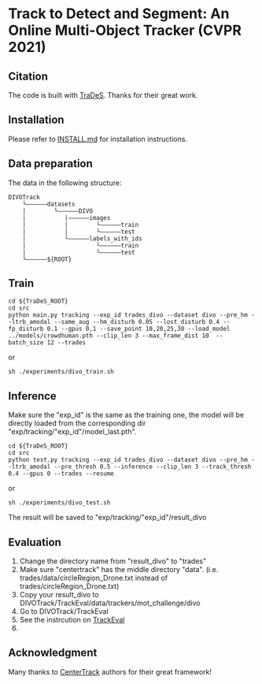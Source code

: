 # Track to Detect and Segment: An Online Multi-Object Tracker (CVPR 2021)

## Citation
The code is built with [TraDeS](https://github.com/JialianW/TraDeS). Thanks for their great work.

## Installation

Please refer to [INSTALL.md](https://github.com/shengyuhao/DIVOTrack/blob/main/Single_view_Tracking/TraDeS/readme/INSTALL.md) for installation instructions.

## Data preparation
The data in the following structure:
```
DIVOTrack
    └——————datasets
    |        └——————DIVO
    |           |——————images
    |           |        └——————train
    |           |        └——————test
    |           └——————labels_with_ids
    |                    └——————train
    |                    └——————test  
    └——————${ROOT}
```

## Train
```
cd ${TraDeS_ROOT}
cd src
python main.py tracking --exp_id trades_divo --dataset divo --pre_hm --ltrb_amodal --same_aug --hm_disturb 0.05 --lost_disturb 0.4 --fp_disturb 0.1 --gpus 0,1 --save_point 10,20,25,30 --load_model ../models/crowdhuman.pth --clip_len 3 --max_frame_dist 10  --batch_size 12 --trades
```
or

```
sh ./experiments/divo_train.sh
```
## Inference
Make sure the "exp_id" is the same as the training one, the model will be directly loaded from the corresponding dir "exp/tracking/"exp_id"/model_last.pth".
```
cd ${TraDeS_ROOT}
cd src
python test.py tracking --exp_id trades_divo --dataset divo --pre_hm --ltrb_amodal --pre_thresh 0.5 --inference --clip_len 3 --track_thresh 0.4 --gpus 0 --trades --resume
```
or
```
sh ./experiments/divo_test.sh
```
The result will be saved to "exp/tracking/"exp_id"/result_divo
## Evaluation
1. Change the directory name from "result_divo" to "trades"
2. Make sure "centertrack" has the middle directory "data". (i.e. trades/data/circleRegion_Drone.txt instead of trades/circleRegion_Drone.txt)
3. Copy your result_divo to DIVOTrack/TrackEval/data/trackers/mot_challenge/divo
4. Go to DIVOTrack/TrackEval
5. See the instrcution on [TrackEval](https://github.com/shengyuhao/DIVOTrack/tree/main/TrackEval)
6. 
## Acknowledgment
Many thanks to [CenterTrack](https://github.com/xingyizhou/CenterTrack) authors for their great framework!
